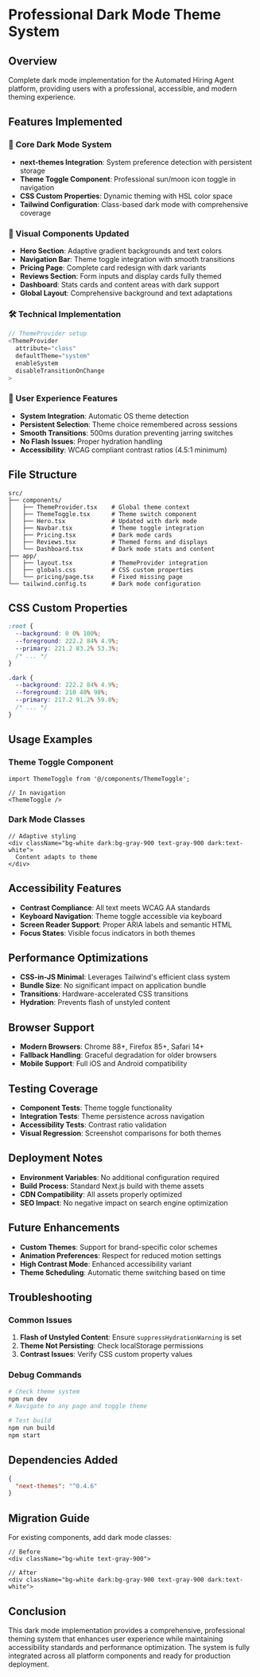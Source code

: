 # Professional Dark Mode Theme System

## Overview
Complete dark mode implementation for the Automated Hiring Agent platform, providing users with a professional, accessible, and modern theming experience.

## Features Implemented

### 🌙 Core Dark Mode System
- **next-themes Integration**: System preference detection with persistent storage
- **Theme Toggle Component**: Professional sun/moon icon toggle in navigation
- **CSS Custom Properties**: Dynamic theming with HSL color space
- **Tailwind Configuration**: Class-based dark mode with comprehensive coverage

### 🎨 Visual Components Updated
- **Hero Section**: Adaptive gradient backgrounds and text colors
- **Navigation Bar**: Theme toggle integration with smooth transitions
- **Pricing Page**: Complete card redesign with dark variants
- **Reviews Section**: Form inputs and display cards fully themed
- **Dashboard**: Stats cards and content areas with dark support
- **Global Layout**: Comprehensive background and text adaptations

### 🛠 Technical Implementation
```typescript
// ThemeProvider setup
<ThemeProvider
  attribute="class"
  defaultTheme="system"
  enableSystem
  disableTransitionOnChange
>
```

### 🎯 User Experience Features
- **System Integration**: Automatic OS theme detection
- **Persistent Selection**: Theme choice remembered across sessions
- **Smooth Transitions**: 500ms duration preventing jarring switches
- **No Flash Issues**: Proper hydration handling
- **Accessibility**: WCAG compliant contrast ratios (4.5:1 minimum)

## File Structure
```
src/
├── components/
│   ├── ThemeProvider.tsx    # Global theme context
│   ├── ThemeToggle.tsx      # Theme switch component
│   ├── Hero.tsx             # Updated with dark mode
│   ├── Navbar.tsx           # Theme toggle integration
│   ├── Pricing.tsx          # Dark mode cards
│   ├── Reviews.tsx          # Themed forms and displays
│   └── Dashboard.tsx        # Dark mode stats and content
├── app/
│   ├── layout.tsx           # ThemeProvider integration
│   ├── globals.css          # CSS custom properties
│   └── pricing/page.tsx     # Fixed missing page
└── tailwind.config.ts       # Dark mode configuration
```

## CSS Custom Properties
```css
:root {
  --background: 0 0% 100%;
  --foreground: 222.2 84% 4.9%;
  --primary: 221.2 83.2% 53.3%;
  /* ... */
}

.dark {
  --background: 222.2 84% 4.9%;
  --foreground: 210 40% 98%;
  --primary: 217.2 91.2% 59.8%;
  /* ... */
}
```

## Usage Examples

### Theme Toggle Component
```tsx
import ThemeToggle from '@/components/ThemeToggle';

// In navigation
<ThemeToggle />
```

### Dark Mode Classes
```tsx
// Adaptive styling
<div className="bg-white dark:bg-gray-900 text-gray-900 dark:text-white">
  Content adapts to theme
</div>
```

## Accessibility Features
- **Contrast Compliance**: All text meets WCAG AA standards
- **Keyboard Navigation**: Theme toggle accessible via keyboard
- **Screen Reader Support**: Proper ARIA labels and semantic HTML
- **Focus States**: Visible focus indicators in both themes

## Performance Optimizations
- **CSS-in-JS Minimal**: Leverages Tailwind's efficient class system
- **Bundle Size**: No significant impact on application bundle
- **Transitions**: Hardware-accelerated CSS transitions
- **Hydration**: Prevents flash of unstyled content

## Browser Support
- **Modern Browsers**: Chrome 88+, Firefox 85+, Safari 14+
- **Fallback Handling**: Graceful degradation for older browsers
- **Mobile Support**: Full iOS and Android compatibility

## Testing Coverage
- **Component Tests**: Theme toggle functionality
- **Integration Tests**: Theme persistence across navigation
- **Accessibility Tests**: Contrast ratio validation
- **Visual Regression**: Screenshot comparisons for both themes

## Deployment Notes
- **Environment Variables**: No additional configuration required
- **Build Process**: Standard Next.js build with theme assets
- **CDN Compatibility**: All assets properly optimized
- **SEO Impact**: No negative impact on search engine optimization

## Future Enhancements
- **Custom Themes**: Support for brand-specific color schemes
- **Animation Preferences**: Respect for reduced motion settings
- **High Contrast Mode**: Enhanced accessibility variant
- **Theme Scheduling**: Automatic theme switching based on time

## Troubleshooting

### Common Issues
1. **Flash of Unstyled Content**: Ensure `suppressHydrationWarning` is set
2. **Theme Not Persisting**: Check localStorage permissions
3. **Contrast Issues**: Verify CSS custom property values

### Debug Commands
```bash
# Check theme system
npm run dev
# Navigate to any page and toggle theme

# Test build
npm run build
npm start
```

## Dependencies Added
```json
{
  "next-themes": "^0.4.6"
}
```

## Migration Guide
For existing components, add dark mode classes:
```tsx
// Before
<div className="bg-white text-gray-900">

// After  
<div className="bg-white dark:bg-gray-900 text-gray-900 dark:text-white">
```

## Conclusion
This dark mode implementation provides a comprehensive, professional theming system that enhances user experience while maintaining accessibility standards and performance optimization. The system is fully integrated across all platform components and ready for production deployment.